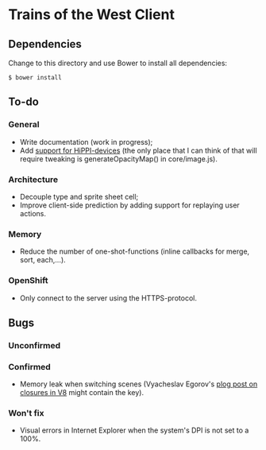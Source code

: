 # Trains of the West Client

## Dependencies

Change to this directory and use Bower to install all dependencies:

    $ bower install

## To-do

### General

*   Write documentation (work in progress);
*   Add [support for HiPPI-devices][HiPPI-device support] (the only place that I can think of that will require tweaking is generateOpacityMap() in core/image.js).

### Architecture

*   Decouple type and sprite sheet cell;
*   Improve client-side prediction by adding support for replaying user actions.

### Memory

*   Reduce the number of one-shot-functions (inline callbacks for merge, sort, each,...).

### OpenShift

*   Only connect to the server using the HTTPS-protocol.

## Bugs

### Unconfirmed

### Confirmed

*   Memory leak when switching scenes (Vyacheslav Egorov's [plog post on closures in V8][closures in V8] might contain the key).

### Won't fix

*   Visual errors in Internet Explorer when the system's DPI is not set to a 100%.

[HiPPI-device support]: http://phoboslab.org/log/2012/09/drawing-pixels-is-hard "PhobosLab - Drawing Pixels is Hard"
[closures in V8]: http://mrale.ph/blog/2012/09/23/grokking-v8-closures-for-fun.html "Mraleph - Grokking V8 Closures for Fun (and Profit?)"
